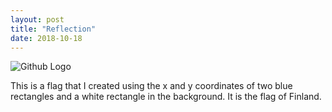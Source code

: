 ```yaml
---
layout: post
title: "Reflection"
date: 2018-10-18
---
```


![Github Logo](/images/download(1).png)

This is a flag that I created using the x and y coordinates of two blue rectangles and a white rectangle in the background. It is the flag of Finland.
